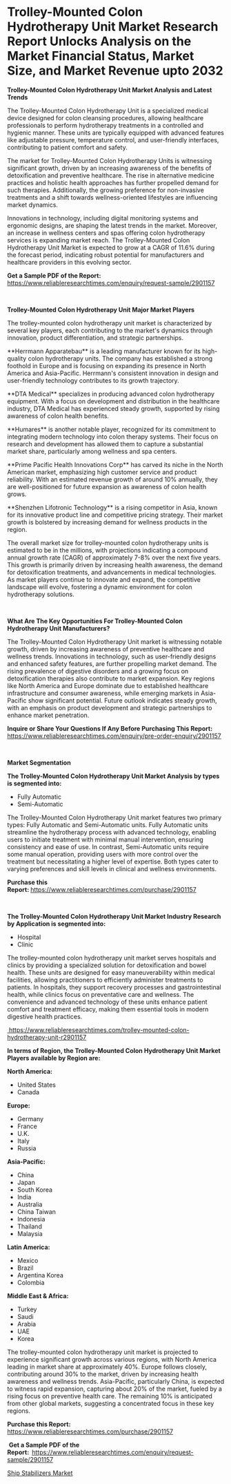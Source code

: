 <p><h1>Trolley-Mounted Colon Hydrotherapy Unit Market Research Report Unlocks Analysis on the Market Financial Status, Market Size, and Market Revenue upto 2032</h1></p><p><strong>Trolley-Mounted Colon Hydrotherapy Unit Market Analysis and Latest Trends</strong></p>
<p><p>The Trolley-Mounted Colon Hydrotherapy Unit is a specialized medical device designed for colon cleansing procedures, allowing healthcare professionals to perform hydrotherapy treatments in a controlled and hygienic manner. These units are typically equipped with advanced features like adjustable pressure, temperature control, and user-friendly interfaces, contributing to patient comfort and safety.</p><p>The market for Trolley-Mounted Colon Hydrotherapy Units is witnessing significant growth, driven by an increasing awareness of the benefits of detoxification and preventive healthcare. The rise in alternative medicine practices and holistic health approaches has further propelled demand for such therapies. Additionally, the growing preference for non-invasive treatments and a shift towards wellness-oriented lifestyles are influencing market dynamics.</p><p>Innovations in technology, including digital monitoring systems and ergonomic designs, are shaping the latest trends in the market. Moreover, an increase in wellness centers and spas offering colon hydrotherapy services is expanding market reach. The Trolley-Mounted Colon Hydrotherapy Unit Market is expected to grow at a CAGR of 11.6% during the forecast period, indicating robust potential for manufacturers and healthcare providers in this evolving sector.</p></p>
<p><strong>Get a Sample PDF of the Report:&nbsp;</strong> <a href="https://www.reliableresearchtimes.com/enquiry/request-sample/2901157?utm_campaign=3293&utm_medium=2&utm_source=Github&utm_content=ia&utm_term=16032025&utm_id=trolley-mounted-colon-hydrotherapy-unit">https://www.reliableresearchtimes.com/enquiry/request-sample/2901157</a></p>
<p>&nbsp;</p>
<p><strong>Trolley-Mounted Colon Hydrotherapy Unit Major Market Players</strong></p>
<p><p>The trolley-mounted colon hydrotherapy unit market is characterized by several key players, each contributing to the market's dynamics through innovation, product differentiation, and strategic partnerships.</p><p>**Herrmann Apparatebau** is a leading manufacturer known for its high-quality colon hydrotherapy units. The company has established a strong foothold in Europe and is focusing on expanding its presence in North America and Asia-Pacific. Herrmann's consistent innovation in design and user-friendly technology contributes to its growth trajectory.</p><p>**DTA Medical** specializes in producing advanced colon hydrotherapy equipment. With a focus on development and distribution in the healthcare industry, DTA Medical has experienced steady growth, supported by rising awareness of colon health benefits.</p><p>**Humares** is another notable player, recognized for its commitment to integrating modern technology into colon therapy systems. Their focus on research and development has allowed them to capture a substantial market share, particularly among wellness and spa centers.</p><p>**Prime Pacific Health Innovations Corp** has carved its niche in the North American market, emphasizing high customer service and product reliability. With an estimated revenue growth of around 10% annually, they are well-positioned for future expansion as awareness of colon health grows.</p><p>**Shenzhen Lifotronic Technology** is a rising competitor in Asia, known for its innovative product line and competitive pricing strategy. Their market growth is bolstered by increasing demand for wellness products in the region.</p><p>The overall market size for trolley-mounted colon hydrotherapy units is estimated to be in the millions, with projections indicating a compound annual growth rate (CAGR) of approximately 7-8% over the next five years. This growth is primarily driven by increasing health awareness, the demand for detoxification treatments, and advancements in medical technologies. As market players continue to innovate and expand, the competitive landscape will evolve, fostering a dynamic environment for colon hydrotherapy solutions.</p></p>
<p>&nbsp;</p>
<p><strong>What Are The Key Opportunities For Trolley-Mounted Colon Hydrotherapy Unit Manufacturers?</strong></p>
<p><p>The Trolley-Mounted Colon Hydrotherapy Unit market is witnessing notable growth, driven by increasing awareness of preventive healthcare and wellness trends. Innovations in technology, such as user-friendly designs and enhanced safety features, are further propelling market demand. The rising prevalence of digestive disorders and a growing focus on detoxification therapies also contribute to market expansion. Key regions like North America and Europe dominate due to established healthcare infrastructure and consumer awareness, while emerging markets in Asia-Pacific show significant potential. Future outlook indicates steady growth, with an emphasis on product development and strategic partnerships to enhance market penetration.</p></p>
<p><strong>Inquire or Share Your Questions If Any Before Purchasing This Report:</strong> <a href="https://www.reliableresearchtimes.com/enquiry/pre-order-enquiry/2901157?utm_campaign=3293&utm_medium=2&utm_source=Github&utm_content=ia&utm_term=16032025&utm_id=trolley-mounted-colon-hydrotherapy-unit">https://www.reliableresearchtimes.com/enquiry/pre-order-enquiry/2901157</a></p>
<p>&nbsp;</p>
<p><strong>Market Segmentation</strong></p>
<p><strong>The Trolley-Mounted Colon Hydrotherapy Unit Market Analysis by types is segmented into:</strong></p>
<p><ul><li> Fully Automatic</li><li>Semi-Automatic </li></ul></p>
<p><p>The Trolley-Mounted Colon Hydrotherapy Unit market features two primary types: Fully Automatic and Semi-Automatic units. Fully Automatic units streamline the hydrotherapy process with advanced technology, enabling users to initiate treatment with minimal manual intervention, ensuring consistency and ease of use. In contrast, Semi-Automatic units require some manual operation, providing users with more control over the treatment but necessitating a higher level of expertise. Both types cater to varying preferences and skill levels in clinical and wellness environments.</p></p>
<p><strong>Purchase this Report:&nbsp;</strong><a href="https://www.reliableresearchtimes.com/purchase/2901157?utm_campaign=3293&utm_medium=2&utm_source=Github&utm_content=ia&utm_term=16032025&utm_id=trolley-mounted-colon-hydrotherapy-unit">https://www.reliableresearchtimes.com/purchase/2901157</a></p>
<p>&nbsp;</p>
<p><strong>The Trolley-Mounted Colon Hydrotherapy Unit Market Industry Research by Application is segmented into:</strong></p>
<p><ul><li> Hospital</li><li>Clinic </li></ul></p>
<p><p>The trolley-mounted colon hydrotherapy unit market serves hospitals and clinics by providing a specialized solution for detoxification and bowel health. These units are designed for easy maneuverability within medical facilities, allowing practitioners to efficiently administer treatments to patients. In hospitals, they support recovery processes and gastrointestinal health, while clinics focus on preventative care and wellness. The convenience and advanced technology of these units enhance patient comfort and treatment efficacy, making them essential tools in modern digestive health practices.</p></p>
<p><a href="https://www.reliableresearchtimes.com/trolley-mounted-colon-hydrotherapy-unit-r2901157?utm_campaign=3293&utm_medium=2&utm_source=Github&utm_content=ia&utm_term=16032025&utm_id=trolley-mounted-colon-hydrotherapy-unit">&nbsp;https://www.reliableresearchtimes.com/trolley-mounted-colon-hydrotherapy-unit-r2901157</a></p>
<p><strong>In terms of Region, the Trolley-Mounted Colon Hydrotherapy Unit Market Players available by Region are:</strong></p>
<p>
    <p> <strong> North America: </strong>
        <ul>
            <li>United States</li>
            <li>Canada</li>
        </ul>
        </p> 
    <p> <strong> Europe: </strong>
        <ul>
            <li>Germany</li>
            <li>France</li>
            <li>U.K.</li>
            <li>Italy</li>
            <li>Russia</li>
        </ul>
        </p> 
    <p> <strong> Asia-Pacific: </strong>
        <ul>
            <li>China</li>
            <li>Japan</li>
            <li>South Korea</li>
            <li>India</li>
            <li>Australia</li>
            <li>China Taiwan</li>
            <li>Indonesia</li>
            <li>Thailand</li>
            <li>Malaysia</li>
        </ul>
        </p> 
    <p> <strong> Latin America: </strong>
        <ul>
            <li>Mexico</li>
            <li>Brazil</li>
            <li>Argentina Korea</li>
            <li>Colombia</li>
        </ul>
        </p> 
    <p> <strong> Middle East & Africa: </strong>
        <ul>
            <li>Turkey</li>
            <li>Saudi</li>
            <li>Arabia</li>
            <li>UAE</li>
            <li>Korea</li>
        </ul>
    </p>
    </p>
<p><p>The trolley-mounted colon hydrotherapy unit market is projected to experience significant growth across various regions, with North America leading in market share at approximately 40%. Europe follows closely, contributing around 30% to the market, driven by increasing health awareness and wellness trends. Asia-Pacific, particularly China, is expected to witness rapid expansion, capturing about 20% of the market, fueled by a rising focus on preventive health care. The remaining 10% is anticipated from other global markets, suggesting a concentrated focus in these key regions.</p></p>
<p><strong>Purchase this Report: </strong><a href="https://www.reliableresearchtimes.com/purchase/2901157?utm_campaign=3293&utm_medium=2&utm_source=Github&utm_content=ia&utm_term=16032025&utm_id=trolley-mounted-colon-hydrotherapy-unit">https://www.reliableresearchtimes.com/purchase/2901157</a></p>
<p>&nbsp;<strong>Get a Sample PDF of the Report:&nbsp;&nbsp;</strong><a href="https://www.reliableresearchtimes.com/enquiry/request-sample/2901157?utm_campaign=3293&utm_medium=2&utm_source=Github&utm_content=ia&utm_term=16032025&utm_id=trolley-mounted-colon-hydrotherapy-unit">https://www.reliableresearchtimes.com/enquiry/request-sample/2901157</a></p>
<p><strong></strong></p>
<p><p><a href="https://github.com/vigoseiler/Market-Research-Report-List-1/blob/main/ship-stabilizers-market.md?utm_campaign=3293&utm_medium=2&utm_source=Github&utm_content=ia&utm_term=16032025&utm_id=trolley-mounted-colon-hydrotherapy-unit">Ship Stabilizers Market</a></p></p>